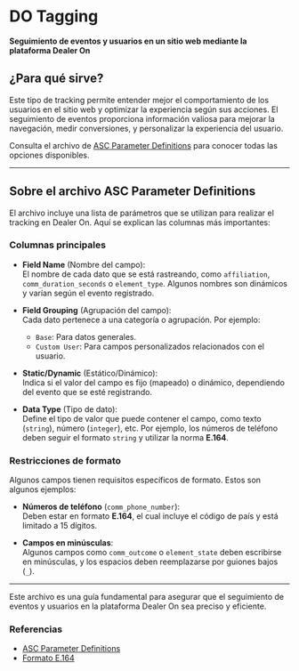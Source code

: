 # DO Tagging

**Seguimiento de eventos y usuarios en un sitio web mediante la plataforma Dealer On**

## ¿Para qué sirve?

Este tipo de tracking permite entender mejor el comportamiento de los usuarios en el sitio web y optimizar la experiencia según sus acciones. El seguimiento de eventos proporciona información valiosa para mejorar la navegación, medir conversiones, y personalizar la experiencia del usuario.

Consulta el archivo de [ASC Parameter Definitions](https://docs.google.com/spreadsheets/d/1DZLmW9Cp5CA8J1py28xYM6SXRIEeEsagCIIEutjGLeU/edit?gid=0#gid=0) para conocer todas las opciones disponibles.

---

## Sobre el archivo **ASC Parameter Definitions**

El archivo incluye una lista de parámetros que se utilizan para realizar el tracking en Dealer On. Aquí se explican las columnas más importantes:

### Columnas principales

- **Field Name** (Nombre del campo):  
  El nombre de cada dato que se está rastreando, como `affiliation`, `comm_duration_seconds` o `element_type`. Algunos nombres son dinámicos y varían según el evento registrado.

- **Field Grouping** (Agrupación del campo):  
  Cada dato pertenece a una categoría o agrupación. Por ejemplo:

  - `Base`: Para datos generales.
  - `Custom User`: Para campos personalizados relacionados con el usuario.

- **Static/Dynamic** (Estático/Dinámico):  
  Indica si el valor del campo es fijo (mapeado) o dinámico, dependiendo del evento que se esté registrando.

- **Data Type** (Tipo de dato):  
  Define el tipo de valor que puede contener el campo, como texto (`string`), número (`integer`), etc. Por ejemplo, los números de teléfono deben seguir el formato `string` y utilizar la norma **E.164**.

### Restricciones de formato

Algunos campos tienen requisitos específicos de formato. Estos son algunos ejemplos:

- **Números de teléfono** (`comm_phone_number`):  
  Deben estar en formato **E.164**, el cual incluye el código de país y está limitado a 15 dígitos.

- **Campos en minúsculas**:  
  Algunos campos como `comm_outcome` o `element_state` deben escribirse en minúsculas, y los espacios deben reemplazarse por guiones bajos (`_`).

---

Este archivo es una guía fundamental para asegurar que el seguimiento de eventos y usuarios en la plataforma Dealer On sea preciso y eficiente.

### Referencias

- [ASC Parameter Definitions](https://docs.google.com/spreadsheets/d/1DZLmW9Cp5CA8J1py28xYM6SXRIEeEsagCIIEutjGLeU/edit?gid=0#gid=0)
- [Formato E.164](https://voipstudio.mx/blog/que-es-el-formato-e-164-y-como-usarlo-correctamente/)
